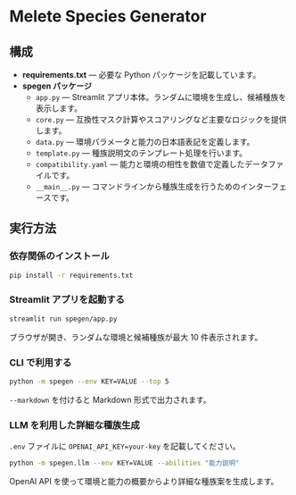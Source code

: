 # Melete Species Generator

## 構成

- **requirements.txt** — 必要な Python パッケージを記載しています。
- **spegen パッケージ**
  - `app.py` — Streamlit アプリ本体。ランダムに環境を生成し、候補種族を表示します。
  - `core.py` — 互換性マスク計算やスコアリングなど主要なロジックを提供します。
  - `data.py` — 環境パラメータと能力の日本語表記を定義します。
  - `template.py` — 種族説明文のテンプレート処理を行います。
  - `compatibility.yaml` — 能力と環境の相性を数値で定義したデータファイルです。
  - `__main__.py` — コマンドラインから種族生成を行うためのインターフェースです。

## 実行方法

### 依存関係のインストール
```bash
pip install -r requirements.txt
```

### Streamlit アプリを起動する
```bash
streamlit run spegen/app.py
```
ブラウザが開き、ランダムな環境と候補種族が最大 10 件表示されます。

### CLI で利用する
```bash
python -m spegen --env KEY=VALUE --top 5
```
`--markdown` を付けると Markdown 形式で出力されます。

### LLM を利用した詳細な種族生成
`.env` ファイルに `OPENAI_API_KEY=your-key` を記載してください。
```bash
python -m spegen.llm --env KEY=VALUE --abilities "能力説明"
```
OpenAI API を使って環境と能力の概要からより詳細な種族案を生成します。
